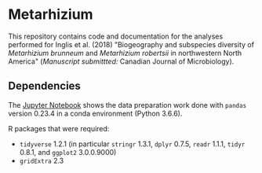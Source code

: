 # Metarhizium

This repository contains code and documentation for the analyses performed for
Inglis et al. (2018) "Biogeography and subspecies diversity of _Metarhizium
brunneum_ and _Metarhizium robertsii_ in northwestern North America"
(_Manuscript submittted:_ Canadian Journal of Microbiology).

## Dependencies

The [Jupyter Notebook](data_for_structure/Metarhizium_data_analysis.ipynb)
shows the data preparation work done with `pandas` version 0.23.4 in a conda
environment (Python 3.6.6).

R packages that were required:

* `tidyverse` 1.2.1 (in particular `stringr` 1.3.1, `dplyr` 0.7.5, `readr` 1.1.1, `tidyr` 0.8.1, and `ggplot2` 3.0.0.9000)
* `gridExtra` 2.3


